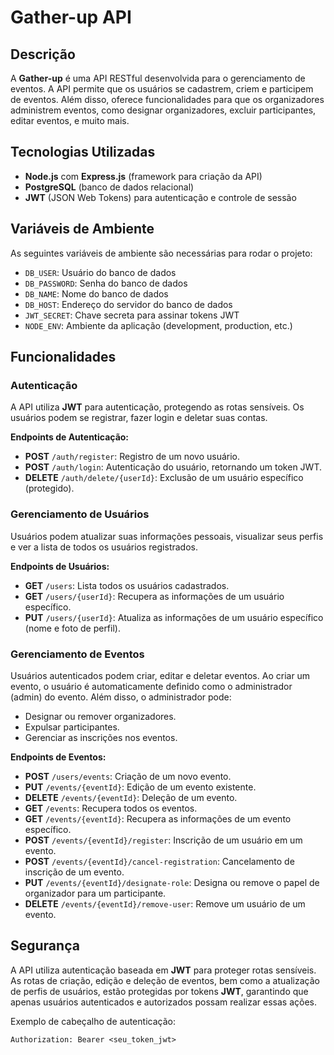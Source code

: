 # Gather-up API

## Descrição

A **Gather-up** é uma API RESTful desenvolvida para o gerenciamento de eventos. A API permite que os usuários se cadastrem, criem e participem de eventos. Além disso, oferece funcionalidades para que os organizadores administrem eventos, como designar organizadores, excluir participantes, editar eventos, e muito mais.

## Tecnologias Utilizadas

- **Node.js** com **Express.js** (framework para criação da API)
- **PostgreSQL** (banco de dados relacional)
- **JWT** (JSON Web Tokens) para autenticação e controle de sessão

## Variáveis de Ambiente

As seguintes variáveis de ambiente são necessárias para rodar o projeto:

- `DB_USER`: Usuário do banco de dados
- `DB_PASSWORD`: Senha do banco de dados
- `DB_NAME`: Nome do banco de dados
- `DB_HOST`: Endereço do servidor do banco de dados
- `JWT_SECRET`: Chave secreta para assinar tokens JWT
- `NODE_ENV`: Ambiente da aplicação (development, production, etc.)

## Funcionalidades

### Autenticação

A API utiliza **JWT** para autenticação, protegendo as rotas sensíveis. Os usuários podem se registrar, fazer login e deletar suas contas.

**Endpoints de Autenticação:**

- **POST** `/auth/register`: Registro de um novo usuário.
- **POST** `/auth/login`: Autenticação do usuário, retornando um token JWT.
- **DELETE** `/auth/delete/{userId}`: Exclusão de um usuário específico (protegido).

### Gerenciamento de Usuários

Usuários podem atualizar suas informações pessoais, visualizar seus perfis e ver a lista de todos os usuários registrados.

**Endpoints de Usuários:**

- **GET** `/users`: Lista todos os usuários cadastrados.
- **GET** `/users/{userId}`: Recupera as informações de um usuário específico.
- **PUT** `/users/{userId}`: Atualiza as informações de um usuário específico (nome e foto de perfil).

### Gerenciamento de Eventos

Usuários autenticados podem criar, editar e deletar eventos. Ao criar um evento, o usuário é automaticamente definido como o administrador (admin) do evento. Além disso, o administrador pode:

- Designar ou remover organizadores.
- Expulsar participantes.
- Gerenciar as inscrições nos eventos.

**Endpoints de Eventos:**

- **POST** `/users/events`: Criação de um novo evento.
- **PUT** `/events/{eventId}`: Edição de um evento existente.
- **DELETE** `/events/{eventId}`: Deleção de um evento.
- **GET** `/events`: Recupera todos os eventos.
- **GET** `/events/{eventId}`: Recupera as informações de um evento específico.
- **POST** `/events/{eventId}/register`: Inscrição de um usuário em um evento.
- **POST** `/events/{eventId}/cancel-registration`: Cancelamento de inscrição de um evento.
- **PUT** `/events/{eventId}/designate-role`: Designa ou remove o papel de organizador para um participante.
- **DELETE** `/events/{eventId}/remove-user`: Remove um usuário de um evento.

## Segurança

A API utiliza autenticação baseada em **JWT** para proteger rotas sensíveis. As rotas de criação, edição e deleção de eventos, bem como a atualização de perfis de usuários, estão protegidas por tokens **JWT**, garantindo que apenas usuários autenticados e autorizados possam realizar essas ações.

Exemplo de cabeçalho de autenticação:

```http
Authorization: Bearer <seu_token_jwt>
